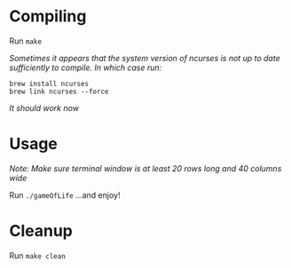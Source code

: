 # Compiling

Run `make`

*Sometimes it appears that the system version of ncurses is not up to date sufficiently to compile.  In which case run:*
```
brew install ncurses
brew link ncurses --force
```
*It should work now*

# Usage

*Note: Make sure terminal window is at least 20 rows long and 40 columns wide*

Run `./gameOfLife`
...and enjoy!

# Cleanup

Run `make clean`
